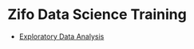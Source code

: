 # Zifo Data Science Training

* [Exploratory Data Analysis](https://colab.research.google.com/github/ZIFODS/Training/blob/main/EDA.ipynb) 


